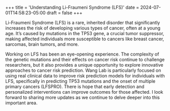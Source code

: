 +++
title = 'Understanding Li-Fraumeni Syndrome (LFS)'
date = 2024-07-01T14:58:23-05:00
draft = false
+++


Li-Fraumeni Syndrome (LFS) is a rare, inherited disorder that significantly increases the risk of developing various types of cancer, often at a young age. It’s caused by mutations in the TP53 gene, a crucial tumor suppressor, making affected individuals more susceptible to cancers like breast cancer, sarcomas, brain tumors, and more.

Working on LFS has been an eye-opening experience. The complexity of the genetic mutations and their effects on cancer risk continue to challenge researchers, but it also provides a unique opportunity to explore innovative approaches to cancer risk prediction. Wang Lab is particularly focused on using real clinical data to improve risk prediction models for individuals with LFS, specifically in predicting TP53 mutations and the onset of multiple primary cancers (LFSPRO). There is hope that early detection and personalized interventions can improve outcomes for those affected. I look forward to sharing more updates as we continue to delve deeper into this important area.
